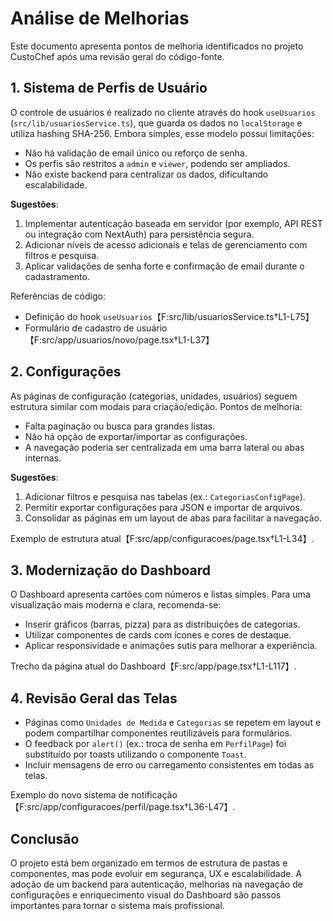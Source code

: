 # Análise de Melhorias

Este documento apresenta pontos de melhoria identificados no projeto CustoChef após
uma revisão geral do código-fonte.

## 1. Sistema de Perfis de Usuário

O controle de usuários é realizado no cliente através do hook `useUsuarios`
(`src/lib/usuariosService.ts`), que guarda os dados no `localStorage` e utiliza
hashing SHA-256. Embora simples, esse modelo possui limitações:

- Não há validação de email único ou reforço de senha.
- Os perfis são restritos a `admin` e `viewer`, podendo ser ampliados.
- Não existe backend para centralizar os dados, dificultando escalabilidade.

**Sugestões**:

1. Implementar autenticação baseada em servidor (por exemplo, API REST ou
   integração com NextAuth) para persistência segura.
2. Adicionar níveis de acesso adicionais e telas de gerenciamento com filtros e
   pesquisa.
3. Aplicar validações de senha forte e confirmação de email durante o
   cadastramento.

Referências de código:
- Definição do hook `useUsuarios`【F:src/lib/usuariosService.ts†L1-L75】
- Formulário de cadastro de usuário【F:src/app/usuarios/novo/page.tsx†L1-L37】

## 2. Configurações

As páginas de configuração (categorias, unidades, usuários) seguem estrutura
similar com modais para criação/edição. Pontos de melhoria:

- Falta paginação ou busca para grandes listas.
- Não há opção de exportar/importar as configurações.
- A navegação poderia ser centralizada em uma barra lateral ou abas internas.

**Sugestões**:

1. Adicionar filtros e pesquisa nas tabelas (ex.: `CategoriasConfigPage`).
2. Permitir exportar configurações para JSON e importar de arquivos.
3. Consolidar as páginas em um layout de abas para facilitar a navegação.

Exemplo de estrutura atual【F:src/app/configuracoes/page.tsx†L1-L34】.

## 3. Modernização do Dashboard

O Dashboard apresenta cartões com números e listas simples. Para
uma visualização mais moderna e clara, recomenda-se:

- Inserir gráficos (barras, pizza) para as distribuições de categorias.
- Utilizar componentes de cards com ícones e cores de destaque.
- Aplicar responsividade e animações sutis para melhorar a experiência.

Trecho da página atual do Dashboard【F:src/app/page.tsx†L1-L117】.

## 4. Revisão Geral das Telas

- Páginas como `Unidades de Medida` e `Categorias` se repetem em layout e podem
  compartilhar componentes reutilizáveis para formulários.
- O feedback por `alert()` (ex.: troca de senha em
  `PerfilPage`) foi substituído por toasts utilizando o componente `Toast`.
- Incluir mensagens de erro ou carregamento consistentes em todas as telas.

Exemplo do novo sistema de notificação【F:src/app/configuracoes/perfil/page.tsx†L36-L47】.

## Conclusão

O projeto está bem organizado em termos de estrutura de pastas e componentes,
mas pode evoluir em segurança, UX e escalabilidade. A adoção de um backend para
autenticação, melhorias na navegação de configurações e enriquecimento visual do
Dashboard são passos importantes para tornar o sistema mais profissional.
